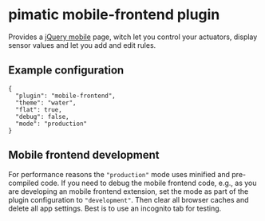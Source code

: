 pimatic mobile-frontend plugin
======================

Provides a [jQuery mobile](http://jquerymobile.com/) page, witch let you control
your actuators, display sensor values and let you add and edit rules. 

Example configuration
---------------------

    {
      "plugin": "mobile-frontend",
      "theme": "water",
      "flat": true,
      "debug": false,
      "mode": "production"
    }
    
Mobile frontend development
---------------------------

For performance reasons the `"production"` mode uses minified and pre-compiled code. If you need to debug the mobile frontend code, e.g., as you are developing an mobile frontend extension, set the mode as part of the plugin configuration to `"development"`. Then clear all browser caches and delete all app settings. Best is to use an incognito tab for testing.  
